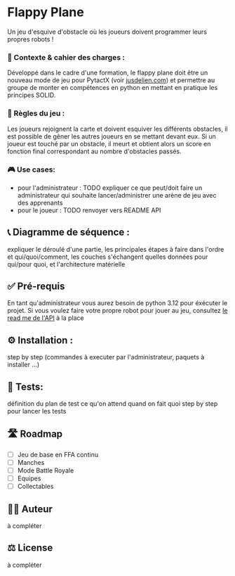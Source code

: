 # Flappy Plane
Un jeu d'esquive d'obstacle où les joueurs doivent programmer leurs propres robots !
### 🎯 Contexte & cahier des charges :
Développé dans le cadre d'une formation, le flappy plane doit être un nouveau mode de jeu pour PytactX (voir [jusdelien.com](https://jusdelien.com)) et permettre au groupe de monter en compétences en python en mettant en pratique les principes SOLID.
### 🎲 Règles du jeu :
Les joueurs rejoignent la carte et doivent esquiver les différents obstacles, il est possible de gêner les autres joueurs en se mettant devant eux.
Si un joueur est touché par un obstacle, il meurt et obtient alors un score en fonction final correspondant au nombre d'obstacles passés.
### 🎮 Use cases:
- pour l'administrateur : TODO expliquer ce que peut/doit faire un administrateur qui souhaite lancer/administrer une arène de jeu avec des apprenants
- pour le joueur : TODO renvoyer vers README API
## 📞 Diagramme de séquence :
expliquer le déroulé d'une partie, les principales étapes à faire dans l'ordre et qui/quoi/comment, les couches s'échangent quelles données pour qui/pour quoi, et l'architecture matérielle
## ✅ Pré-requis
En tant qu'administrateur vous aurez besoin de python 3.12 pour éxécuter le projet.
Si vous voulez faire votre propre robot pour jouer au jeu, consultez [le read me de l'API](README_API.md) à la place
## ⚙️ Installation :
step by step (commandes à executer par l'administrateur, paquets à installer ...)
## 🧪 Tests:
définition du plan de test ce qu'on attend quand on fait quoi
step by step pour lancer les tests
## 🛣️ Roadmap
- [ ] Jeu de base en FFA continu
- [ ] Manches
- [ ] Mode Battle Royale
- [ ] Equipes
- [ ] Collectables
## 🧑‍💻 Auteur
à compléter
## ⚖️ License
à compléter